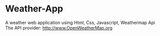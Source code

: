 # Weather-App
A weather web application using Html, Css, Javascript, Weathermap Api
The API provider: http://www.OpenWeatherMap.org
